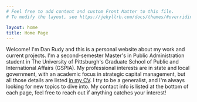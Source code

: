```yaml
---
# Feel free to add content and custom Front Matter to this file.
# To modify the layout, see https://jekyllrb.com/docs/themes/#overriding-theme-defaults

layout: home
title: Home Page
---
```


Welcome! I'm Dan Rudy and this is a personal website about my work and current projects. I'm a second-semester Master's in Public Administration student in The University of Pittsburgh's Graduate School of Public and International Affairs (GSPIA). My professional interests are in state and local government, with an academic focus in strategic capital management, but all those details are listed [in my CV](\cv). I try to be a generalist, and I'm always looking for new topics to dive into. My contact info is listed at the bottom of each page, feel free to reach out if anything catches your interest!

